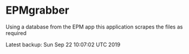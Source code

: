 # EPMgrabber
Using a database from the EPM app this application scrapes the files as required


Latest backup: Sun Sep 22 10:07:02 UTC 2019
